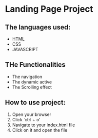 # Landing Page Project

## The languages used:

- HTML
- CSS
- JAVASCRIPT

## THe Functionalities

- The navigation
- The dynamic active
- The Scrolling effect

## How to use project:

1. Open your browser
2. Click 'ctrl + o'
3. Navigate to your index.html file
4. Click on it and open the file